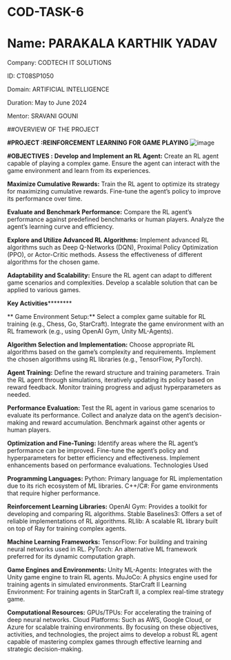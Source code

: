 # COD-TASK-6
# Name: PARAKALA KARTHIK YADAV 

Company: CODTECH IT SOLUTIONS

ID: CT08SP1050

Domain: ARTIFICIAL INTELLIGENCE 

Duration: May to June 2024

Mentor: SRAVANI GOUNI

##OVERVIEW OF THE PROJECT 

**#PROJECT :REINFORCEMENT LEARNING FOR GAME PLAYING**
![image](https://github.com/PARAKALAKARTHIKYADAV/COD-TASK-6/assets/170446636/02d2b420-6058-44ce-b128-6a4aafde45a9)


**#OBJECTIVES :**
**Develop and Implement an RL Agent:**
Create an RL agent capable of playing a complex game.
Ensure the agent can interact with the game environment and learn from its experiences.

**Maximize Cumulative Rewards:**
Train the RL agent to optimize its strategy for maximizing cumulative rewards.
Fine-tune the agent’s policy to improve its performance over time.

**Evaluate and Benchmark Performance:**
Compare the RL agent’s performance against predefined benchmarks or human players.
Analyze the agent’s learning curve and efficiency.

**Explore and Utilize Advanced RL Algorithms:**
Implement advanced RL algorithms such as Deep Q-Networks (DQN), Proximal Policy Optimization (PPO), or Actor-Critic methods.
Assess the effectiveness of different algorithms for the chosen game.

**Adaptability and Scalability:**
Ensure the RL agent can adapt to different game scenarios and complexities.
Develop a scalable solution that can be applied to various games.


**Key Activities**********

**
Game Environment Setup:**
Select a complex game suitable for RL training (e.g., Chess, Go, StarCraft).
Integrate the game environment with an RL framework (e.g., using OpenAI Gym, Unity ML-Agents).

**Algorithm Selection and Implementation:**
Choose appropriate RL algorithms based on the game’s complexity and requirements.
Implement the chosen algorithms using RL libraries (e.g., TensorFlow, PyTorch).

**Agent Training:**
Define the reward structure and training parameters.
Train the RL agent through simulations, iteratively updating its policy based on reward feedback.
Monitor training progress and adjust hyperparameters as needed.

**Performance Evaluation:**
Test the RL agent in various game scenarios to evaluate its performance.
Collect and analyze data on the agent’s decision-making and reward accumulation.
Benchmark against other agents or human players.

**Optimization and Fine-Tuning:**
Identify areas where the RL agent’s performance can be improved.
Fine-tune the agent’s policy and hyperparameters for better efficiency and effectiveness.
Implement enhancements based on performance evaluations.
Technologies Used

**Programming Languages:**
Python: Primary language for RL implementation due to its rich ecosystem of ML libraries.
C++/C#: For game environments that require higher performance.

**Reinforcement Learning Libraries:**
OpenAI Gym: Provides a toolkit for developing and comparing RL algorithms.
Stable Baselines3: Offers a set of reliable implementations of RL algorithms.
RLlib: A scalable RL library built on top of Ray for training complex agents.

**Machine Learning Frameworks:**
TensorFlow: For building and training neural networks used in RL.
PyTorch: An alternative ML framework preferred for its dynamic computation graph.

**Game Engines and Environments:**
Unity ML-Agents: Integrates with the Unity game engine to train RL agents.
MuJoCo: A physics engine used for training agents in simulated environments.
StarCraft II Learning Environment: For training agents in StarCraft II, a complex real-time strategy game.

**Computational Resources:**
GPUs/TPUs: For accelerating the training of deep neural networks.
Cloud Platforms: Such as AWS, Google Cloud, or Azure for scalable training environments.
By focusing on these objectives, activities, and technologies, the project aims to develop a robust RL agent capable of mastering complex games through effective learning and strategic decision-making.
